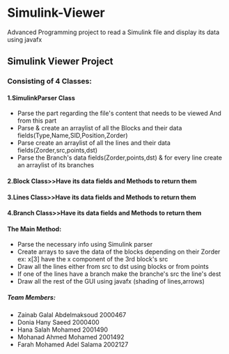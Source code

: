 # Simulink-Viewer
Advanced Programming project to read a Simulink file and display its data using javafx
## Simulink Viewer Project


### Consisting of 4 Classes:
#### 1.SimulinkParser Class
  * Parse the part regarding the file's content that needs to be viewed
And from this part
   * Parse & create an arraylist of all the Blocks and their data fields(Type,Name,SID,Position,Zorder)
   * Parse create an arraylist of all the lines and their data fields(Zorder,src,points,dst)
   * Parse the Branch's data fields(Zorder,points,dst) & for every line create an arraylist of its branches
  
#### 2.Block Class>>Have its data fields and Methods to return them 
#### 3.Lines Class>>Have its data fields and Methods to return them 
#### 4.Branch Class>>Have its data fields and Methods to return them 
          
#### The Main Method:
* Parse the necessary info using Simulink parser
* Create arrays to save the data of the blocks depending on their Zorder  ex:  x[3] have the x component of the 3rd block's src
* Draw all the lines either from src to dst using blocks or from points
* If one of the lines have a branch make the branche's src the line's dest
* Draw all the rest of the GUI using javafx (shading of lines,arrows)




##### Team Members:
* Zainab Galal Abdelmaksoud 2000467
* Donia Hany Saeed 2000400
* Hana Salah Mohamed 2001490
* Mohanad Ahmed Mohamed 2001492
* Farah Mohamed Adel Salama 2002127
